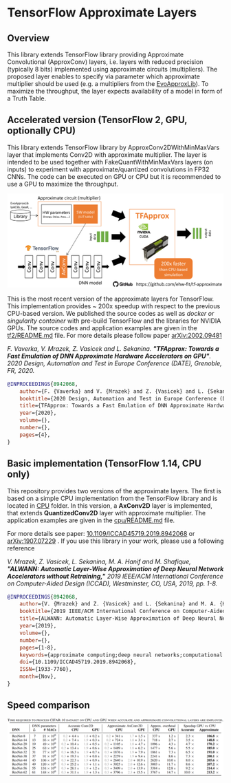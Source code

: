 # TensorFlow Approximate Layers

## Overview
This library extends TensorFlow library providing Approximate Convolutional (ApproxConv) layers, i.e. layers with reduced precision (typically 8 bits) implemented using approximate circuits (multipliers). The proposed layer enables to specify via parameter which approximate multiplier should be used (e.g. a multipliers from the [EvoApproxLib](//github.com/ehw-fit/evoapproxlib)). To maximize the throughput, the layer expects availability of a model in form of a Truth Table.



## Accelerated version (TensorFlow 2, GPU, optionally CPU)
This library extends TensorFlow library by ApproxConv2DWithMinMaxVars layer that implements Conv2D with approximate multiplier. The layer is intended to be used together with FakeQuantWithMinMaxVars layers (on inputs) to experiment with approximate/quantized convolutions in FP32 CNNs. The code can be executed on GPU or CPU but it is recommended to use a GPU to maximize the throughput. 


![Application overview](overview.png)

This is the most recent version of the approximate layers for TensorFlow. This implementation provides ~ 200x speedup with respect to the previous CPU-based version. We published the source codes as well as *docker or singularity container* with pre-build TensorFlow and the libraries for NVIDIA GPUs. The source codes and application examples are given in the [tf2/README.md](README) file. For more details please follow paper [arXiv:2002.09481](https://arxiv.org/abs/2002.09481)


*F. Vaverka, V. Mrazek, Z. Vasicek and L. Sekanina. __"TFApprox: Towards a Fast Emulation of DNN Approximate Hardware Accelerators on GPU"__. 2020 Design, Automation and Test in Europe Conference (DATE), Grenoble, FR, 2020.*


```bibtex
@INPROCEEDINGS{8942068,
    author={F. {Vaverka} and V. {Mrazek} and Z. {Vasicek} and L. {Sekanina} and M. A. {Hanif} and M. {Shafique}},
    booktitle={2020 Design, Automation and Test in Europe Conference (DATE)},
    title={TFApprox: Towards a Fast Emulation of DNN Approximate Hardware Accelerators on GPU},
    year={2020},
    volume={},
    number={},
    pages={4},
}
```




## Basic implementation (TensorFlow 1.14, CPU only)
This repository provides two versions of the approximate layers. The first is based on a simple CPU implementation from the TensorFlow library and is located in [CPU](cpu) folder. In this version, a **AxConv2D** layer is implemented, that extends **QuantizedConv2D** layer with approximate multiplier. The application examples are given in the [cpu/README.md](README) file.

For more details see paper: [10.1109/ICCAD45719.2019.8942068](https://dx.doi.org/10.1109/ICCAD45719.2019.8942068) or [arXiv:1907.07229](https://arxiv.org/abs/1907.07229) . If you use this library in your work, please use a following reference

*V. Mrazek, Z. Vasicek, L. Sekanina, M. A. Hanif and M. Shafique, __"ALWANN: Automatic Layer-Wise Approximation of Deep Neural Network Accelerators without Retraining,"__ 2019 IEEE/ACM International Conference on Computer-Aided Design (ICCAD), Westminster, CO, USA, 2019, pp. 1-8.*

```bibtex
@INPROCEEDINGS{8942068,
    author={V. {Mrazek} and Z. {Vasicek} and L. {Sekanina} and M. A. {Hanif} and M. {Shafique}},
    booktitle={2019 IEEE/ACM International Conference on Computer-Aided Design (ICCAD)},
    title={ALWANN: Automatic Layer-Wise Approximation of Deep Neural Network Accelerators without Retraining},
    year={2019},
    volume={},
    number={},
    pages={1-8},
    keywords={approximate computing;deep neural networks;computational path;ResNet;CIFAR-10},
    doi={10.1109/ICCAD45719.2019.8942068},
    ISSN={1933-7760},
    month={Nov},
}
```

## Speed comparison
![Speed comparison](gpu_speedup.png)
